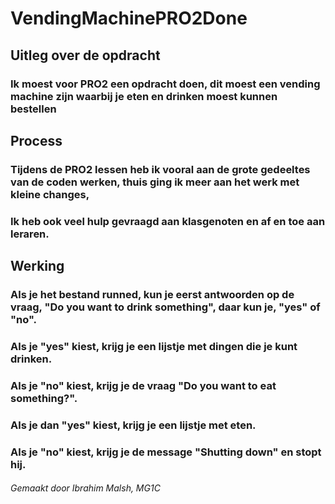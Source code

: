 # VendingMachinePRO2Done
## Uitleg over de opdracht
### Ik moest voor PRO2 een opdracht doen, dit moest een vending machine zijn waarbij je eten en drinken moest kunnen bestellen

## Process
### Tijdens de PRO2 lessen heb ik vooral aan de grote gedeeltes van de coden werken, thuis ging ik meer aan het werk met kleine changes,
### Ik heb ook veel hulp gevraagd aan klasgenoten en af en toe aan leraren.

## Werking
### Als je het bestand runned, kun je eerst antwoorden op de vraag, "Do you want to drink something", daar kun je, "yes" of "no".
### Als je "yes" kiest, krijg je een lijstje met dingen die je kunt drinken.
### Als je "no" kiest, krijg je de vraag "Do you want to eat something?".
### Als je dan "yes" kiest, krijg je een lijstje met eten.
### Als je "no" kiest, krijg je de message "Shutting down" en stopt hij.

###### Gemaakt door Ibrahim Malsh, MG1C

